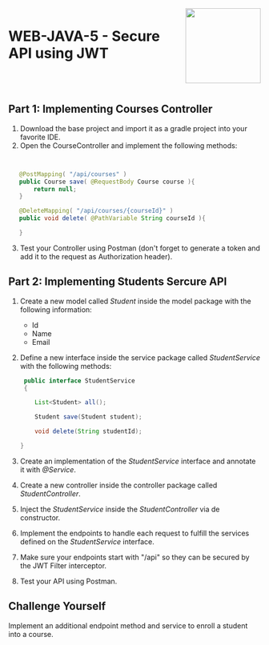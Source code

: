 <img align="right" width="150" height="150" src="https://media-exp1.licdn.com/dms/image/C4E0BAQF7BYCCZt5epw/company-logo_200_200/0?e=2159024400&v=beta&t=qUAFP9bUgBEEXGVQYpUXW1J_OiP8e0r4rFBpqp8OrxA">

# WEB-JAVA-5 - Secure API using JWT


 <br/>
 <br/>
 
 
 ## Part 1: Implementing Courses Controller
 
 1. Download the base project and import it as a gradle project into your favorite IDE.
 2. Open the CourseController and implement the following methods: 
  ```java


     @PostMapping( "/api/courses" )
     public Course save( @RequestBody Course course ){
         return null;
     }

     @DeleteMapping( "/api/courses/{courseId}" )
     public void delete( @PathVariable String courseId ){

     }
  ```
 3. Test your Controller using Postman (don't forget to generate a token and add it to the request as Authorization header).
 
 ## Part 2: Implementing Students Sercure API
1. Create a new model called *Student* inside the model package with the following information:
   * Id
   * Name
   * Email

2. Define a new interface inside the service package called *StudentService* with the following methods:
   ```java   
    public interface StudentService
    {

       List<Student> all();

       Student save(Student student);

       void delete(String studentId);

   }   
   ```
3. Create an implementation of the *StudentService* interface and annotate it with *@Service*.
4. Create a new controller inside the controller package called *StudentController*.
5. Inject the *StudentService* inside the *StudentController* via de constructor.
6. Implement the endpoints to handle each request to fulfill the services defined on the *StudentService* interface.
7. Make sure your endpoints start with "/api" so they can be secured by the JWT Filter interceptor.
8. Test your API using Postman.

## Challenge Yourself
Implement an additional endpoint method and service to enroll a student into a course.



 
 


